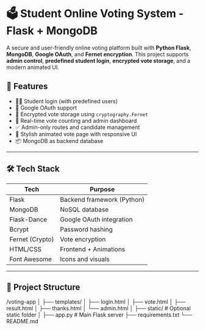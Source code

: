 # 🗳️ Student Online Voting System - Flask + MongoDB

A secure and user-friendly online voting platform built with **Python Flask**, **MongoDB**, **Google OAuth**, and **Fernet encryption**. This project supports **admin control**, **predefined student login**, **encrypted vote storage**, and a modern animated UI.

## 🚀 Features

- 🧑‍🎓 Student login (with predefined users)
- 🔐 Google OAuth support
- 🔑 Encrypted vote storage using `cryptography.Fernet`
- 🧮 Real-time vote counting and admin dashboard
- ✅ Admin-only routes and candidate management
- 💅 Stylish animated vote page with responsive UI
- 📦 MongoDB as backend database

---

## 🛠️ Tech Stack

| Tech            | Purpose                     |
|-----------------|-----------------------------|
| Flask           | Backend framework (Python)  |
| MongoDB         | NoSQL database               |
| Flask-Dance     | Google OAuth integration     |
| Bcrypt          | Password hashing             |
| Fernet (Crypto) | Vote encryption              |
| HTML/CSS        | Frontend + Animations        |
| Font Awesome    | Icons and visuals            |

---

## 📂 Project Structure
/voting-app
│
├── templates/
│ ├── login.html
│ ├── vote.html
│ ├── result.html
│ ├── thanks.html
│ └── admin.html
│
├── static/ # Optional static folder
│
├── app.py # Main Flask server
├── requirements.txt
└── README.md


